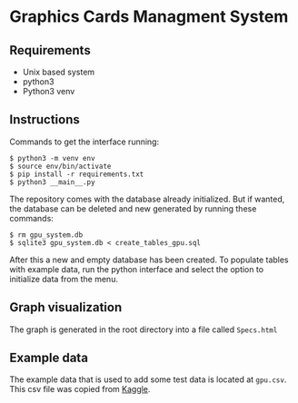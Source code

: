 # Graphics Cards Managment System

## Requirements

- Unix based system
- python3
- Python3 venv

## Instructions

Commands to get the interface running:
```
$ python3 -m venv env
$ source env/bin/activate
$ pip install -r requirements.txt
$ python3 __main__.py
```

The repository comes with the database already initialized. But if wanted, the database can be deleted and new generated by running these commands:
```
$ rm gpu_system.db
$ sqlite3 gpu_system.db < create_tables_gpu.sql
```
After this a new and empty database has been created. To populate tables with example data, run the python interface and select the option to initialize data from the menu.

## Graph visualization
The graph is generated in the root directory into a file called `Specs.html`

## Example data
The example data that is used to add some test data is located at `gpu.csv`.
This csv file was copied from [Kaggle](https://www.kaggle.com/kkhandekar/cpu-gpu-specs?select=gpu.csv).

